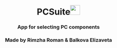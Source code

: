 <h1 align="center">PCSuite<img src="🖥️" height="32"/></h1>
<h3 align="center">App for selecting PC components</h3>
<h3 align="center">Made by Rimzha Roman & Balkova Elizaveta</h3>
